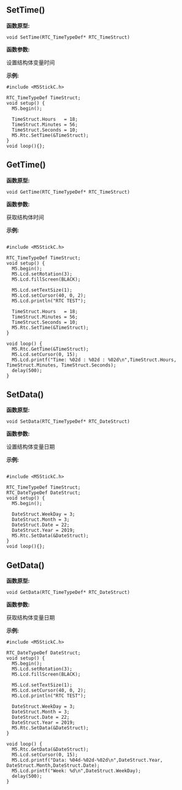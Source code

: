 

## SetTime()

**函数原型:**

`void SetTime(RTC_TimeTypeDef* RTC_TimeStruct)`

**函数参数:**

设置结构体变量时间

**示例:**

```arduino
#include <M5StickC.h>

RTC_TimeTypeDef TimeStruct;
void setup() {
  M5.begin();
  
  TimeStruct.Hours   = 18;
  TimeStruct.Minutes = 56;
  TimeStruct.Seconds = 10;
  M5.Rtc.SetTime(&TimeStruct);
}
void loop(){};
```


## GetTime()

**函数原型:**

`void GetTime(RTC_TimeTypeDef* RTC_TimeStruct)`

**函数参数:**

获取结构体时间

**示例:**

```arduino

#include <M5StickC.h>

RTC_TimeTypeDef TimeStruct;
void setup() {
  M5.begin();
  M5.Lcd.setRotation(3);
  M5.Lcd.fillScreen(BLACK);
  
  M5.Lcd.setTextSize(1);
  M5.Lcd.setCursor(40, 0, 2);
  M5.Lcd.println("RTC TEST");
  
  TimeStruct.Hours   = 18;
  TimeStruct.Minutes = 56;
  TimeStruct.Seconds = 10;
  M5.Rtc.SetTime(&TimeStruct);
}

void loop() {
  M5.Rtc.GetTime(&TimeStruct);
  M5.Lcd.setCursor(0, 15);
  M5.Lcd.printf("Time: %02d : %02d : %02d\n",TimeStruct.Hours, TimeStruct.Minutes, TimeStruct.Seconds);
  delay(500);
}
```

## SetData()

**函数原型:**

`void SetData(RTC_TimeTypeDef* RTC_DateStruct)`

**函数参数:**

设置结构体变量日期

**示例:**

```arduino

#include <M5StickC.h>

RTC_TimeTypeDef TimeStruct;
RTC_DateTypeDef DateStruct;
void setup() {
  M5.begin();

  DateStruct.WeekDay = 3;
  DateStruct.Month = 3;
  DateStruct.Date = 22;
  DateStruct.Year = 2019;
  M5.Rtc.SetData(&DateStruct);
}
void loop(){};

```


## GetData()

**函数原型:**

`void GetData(RTC_TimeTypeDef* RTC_DateStruct)`

**函数参数:**

获取结构体变量日期

**示例:**

```arduino
#include <M5StickC.h>

RTC_DateTypeDef DateStruct;
void setup() {
  M5.begin();
  M5.Lcd.setRotation(3);
  M5.Lcd.fillScreen(BLACK);
  
  M5.Lcd.setTextSize(1);
  M5.Lcd.setCursor(40, 0, 2);
  M5.Lcd.println("RTC TEST");
  
  DateStruct.WeekDay = 3;
  DateStruct.Month = 3;
  DateStruct.Date = 22;
  DateStruct.Year = 2019;
  M5.Rtc.SetData(&DateStruct);
}

void loop() {
  M5.Rtc.GetData(&DateStruct);
  M5.Lcd.setCursor(0, 15);
  M5.Lcd.printf("Data: %04d-%02d-%02d\n",DateStruct.Year, DateStruct.Month,DateStruct.Date);
  M5.Lcd.printf("Week: %d\n",DateStruct.WeekDay);
  delay(500);
}